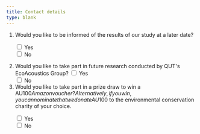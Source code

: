 ```yaml
---
title: Contact details
type: blank
---
```


<div id = "consent">

1. Would you like to be informed of the results of our study at a later date? <p>
<input type = "checkbox" id = "yes"> Yes <br>
<input type = "checkbox" name = "no"> No <br>
2. Would you like to take part in future research conducted by QUT's EcoAcoustics Group?
<input type = "checkbox" id = "yes"> Yes <br>
<input type = "checkbox" name = "no"> No <br>
3. Would you like to take part in a prize draw to win a AU$100 Amazon voucher? Alternatively, if you win, you can nominate that we donate AU$100 to the environmental conservation charity of your choice. <p>
<input type = "checkbox" id = "yes"> Yes <br>
<input type = "checkbox" name = "no"> No <br>


  </div>
